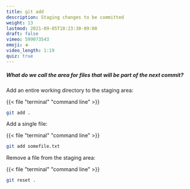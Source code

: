 ```yaml
---
title: git add
description: Staging changes to be committed
weight: 13
lastmod: 2021-09-05T10:23:30-09:00
draft: false
vimeo: 599073543
emoji: ➕
video_length: 1:19
quiz: true
---
```


<quiz-modal options="Staging:Master:Stack:Main" answer="Staging" prize="7">
  <h5>What do we call the area for files that will be part of the next commit?</h5>
</quiz-modal>

Add an entire working directory to the staging area:

{{< file "terminal" "command line" >}}
```bash
git add .
```

Add a single file:

{{< file "terminal" "command line" >}}
```bash
git add somefile.txt
```

Remove a file from the staging area:

{{< file "terminal" "command line" >}}
```bash
git reset .
```

